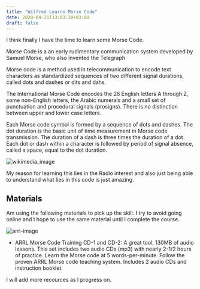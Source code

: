 ```yaml
---
title: "Wilfred Learns Morse Code"
date: 2020-04-21T13:03:20+03:00
draft: false
---
```

I think finally I have the time to learn some Morse Code.

Morse Code is a an early rudimentary communication system developed by Samuel Morse, who also invented the Telegraph

Morse code is a method used in telecommunication to encode text characters as standardized sequences of two different signal durations, called dots and dashes or dits and dahs.

The International Morse Code encodes the 26 English letters A through Z, some non-English letters, the Arabic numerals and a small set of punctuation and procedural signals (prosigns). There is no distinction between upper and lower case letters.

Each Morse code symbol is formed by a sequence of dots and dashes. The dot duration is the basic unit of time measurement in Morse code transmission. The duration of a dash is three times the duration of a dot. Each dot or dash within a character is followed by period of signal absence, called a space, equal to the dot duration. 

![wikimedia_image](https://upload.wikimedia.org/wikipedia/commons/thumb/b/b5/International_Morse_Code.svg/315px-International_Morse_Code.svg.png)

My reason for learning this lies in the Radio interest and also just being able to understand what lies in this code is just amazing.

## Materials

Am using the following materials to pick up the skill. I try to avoid going online and I hope to use the same material until I complete the
course.

![arrl-image](http://www.arrl.org/shop/images/P/8314.jpg)

* ARRL Morse Code Training CD-1 and CD-2: A great tool, 130MB of audio lessons. This set includes two audio CDs (mp3) with nearly 2-1/2 hours of practice. Learn the Morse code at 5 words-per-minute. Follow the proven ARRL Morse code teaching system. Includes 2 audio CDs and instruction booklet.

I will add more recources as I progress on.




